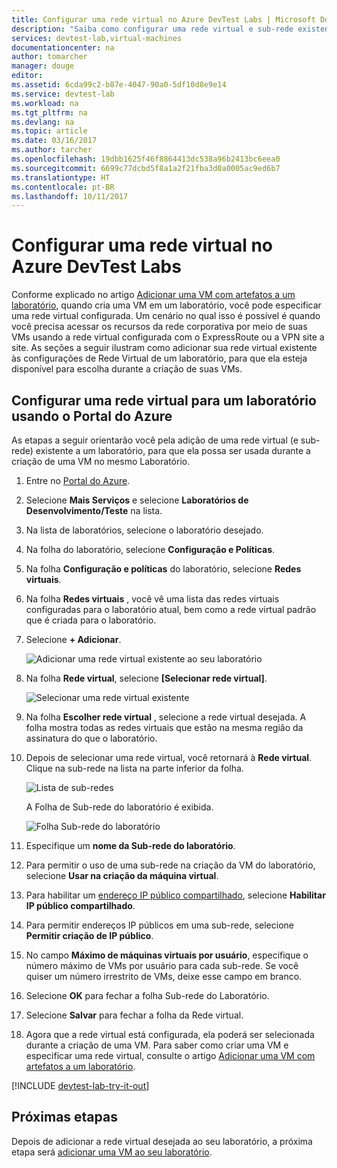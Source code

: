 ```yaml
---
title: Configurar uma rede virtual no Azure DevTest Labs | Microsoft Docs
description: "Saiba como configurar uma rede virtual e sub-rede existente e usá-las em uma VM com o Azure DevTest Labs"
services: devtest-lab,virtual-machines
documentationcenter: na
author: tomarcher
manager: douge
editor: 
ms.assetid: 6cda99c2-b87e-4047-90a0-5df10d8e9e14
ms.service: devtest-lab
ms.workload: na
ms.tgt_pltfrm: na
ms.devlang: na
ms.topic: article
ms.date: 03/16/2017
ms.author: tarcher
ms.openlocfilehash: 19dbb1625f46f8864413dc538a96b2413bc6eea0
ms.sourcegitcommit: 6699c77dcbd5f8a1a2f21fba3d0a0005ac9ed6b7
ms.translationtype: HT
ms.contentlocale: pt-BR
ms.lasthandoff: 10/11/2017
---
```

# <a name="configure-a-virtual-network-in-azure-devtest-labs"></a>Configurar uma rede virtual no Azure DevTest Labs
Conforme explicado no artigo [Adicionar uma VM com artefatos a um laboratório](devtest-lab-add-vm-with-artifacts.md), quando cria uma VM em um laboratório, você pode especificar uma rede virtual configurada. Um cenário no qual isso é possível é quando você precisa acessar os recursos da rede corporativa por meio de suas VMs usando a rede virtual configurada com o ExpressRoute ou a VPN site a site. As seções a seguir ilustram como adicionar sua rede virtual existente às configurações de Rede Virtual de um laboratório, para que ela esteja disponível para escolha durante a criação de suas VMs.

## <a name="configure-a-virtual-network-for-a-lab-using-the-azure-portal"></a>Configurar uma rede virtual para um laboratório usando o Portal do Azure
As etapas a seguir orientarão você pela adição de uma rede virtual (e sub-rede) existente a um laboratório, para que ela possa ser usada durante a criação de uma VM no mesmo Laboratório. 

1. Entre no [Portal do Azure](http://go.microsoft.com/fwlink/p/?LinkID=525040).
2. Selecione **Mais Serviços** e selecione **Laboratórios de Desenvolvimento/Teste** na lista.
3. Na lista de laboratórios, selecione o laboratório desejado. 
4. Na folha do laboratório, selecione **Configuração e Políticas**.
5. Na folha **Configuração e políticas** do laboratório, selecione **Redes virtuais**.
6. Na folha **Redes virtuais** , você vê uma lista das redes virtuais configuradas para o laboratório atual, bem como a rede virtual padrão que é criada para o laboratório. 
7. Selecione **+ Adicionar**.
   
    ![Adicionar uma rede virtual existente ao seu laboratório](./media/devtest-lab-configure-vnet/lab-settings-vnet-add.png)
8. Na folha **Rede virtual**, selecione **[Selecionar rede virtual]**.
   
    ![Selecionar uma rede virtual existente](./media/devtest-lab-configure-vnet/lab-settings-vnets-vnet1.png)
9. Na folha **Escolher rede virtual** , selecione a rede virtual desejada. A folha mostra todas as redes virtuais que estão na mesma região da assinatura do que o laboratório.  
10. Depois de selecionar uma rede virtual, você retornará à **Rede virtual**. Clique na sub-rede na lista na parte inferior da folha.

    ![Lista de sub-redes](./media/devtest-lab-configure-vnet/lab-settings-vnets-vnet2.png)
    
    A Folha de Sub-rede do laboratório é exibida.

    ![Folha Sub-rede do laboratório](./media/devtest-lab-configure-vnet/lab-subnet.png)

11. Especifique um **nome da Sub-rede do laboratório**.
12. Para permitir o uso de uma sub-rede na criação da VM do laboratório, selecione **Usar na criação da máquina virtual**.
13. Para habilitar um [endereço IP público compartilhado](devtest-lab-shared-ip.md), selecione **Habilitar IP público compartilhado**.
14. Para permitir endereços IP públicos em uma sub-rede, selecione **Permitir criação de IP público**.
15. No campo **Máximo de máquinas virtuais por usuário**, especifique o número máximo de VMs por usuário para cada sub-rede. Se você quiser um número irrestrito de VMs, deixe esse campo em branco.
16. Selecione **OK** para fechar a folha Sub-rede do Laboratório.
17. Selecione **Salvar** para fechar a folha da Rede virtual.
18. Agora que a rede virtual está configurada, ela poderá ser selecionada durante a criação de uma VM. 
    Para saber como criar uma VM e especificar uma rede virtual, consulte o artigo [Adicionar uma VM com artefatos a um laboratório](devtest-lab-add-vm-with-artifacts.md). 

[!INCLUDE [devtest-lab-try-it-out](../../includes/devtest-lab-try-it-out.md)]

## <a name="next-steps"></a>Próximas etapas
Depois de adicionar a rede virtual desejada ao seu laboratório, a próxima etapa será [adicionar uma VM ao seu laboratório](devtest-lab-add-vm-with-artifacts.md).

